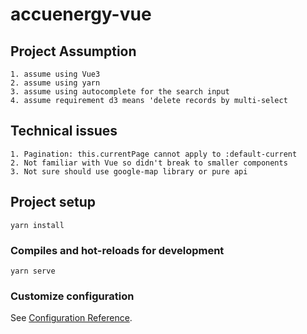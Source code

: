 # accuenergy-vue

## Project Assumption
```
1. assume using Vue3
2. assume using yarn
3. assume using autocomplete for the search input
4. assume requirement d3 means 'delete records by multi-select
```
## Technical issues
```
1. Pagination: this.currentPage cannot apply to :default-current
2. Not familiar with Vue so didn't break to smaller components 
3. Not sure should use google-map library or pure api
```
## Project setup
```
yarn install
```
### Compiles and hot-reloads for development
```
yarn serve
```

### Customize configuration
See [Configuration Reference](https://cli.vuejs.org/config/).
